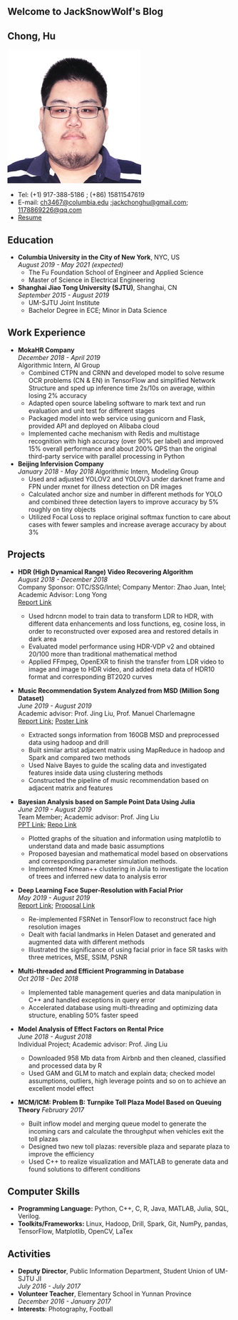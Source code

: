 ## Welcome to JackSnowWolf's Blog

## Chong, Hu
![personal picture](pic/personal_pic.jpg)
* Tel: (+1) 917-388-5186 ; (+86) 15811547619
* E-mail: ch3467@columbia.edu ;jackchonghu@gmail.com; 1178869226@qq.com
* [Resume](doc/huchong_resume.pdf)

## Education
* **Columbia University in the City of New York**, NYC, US  
    *August 2019 - May 2021 (expected)*  
    * The Fu Foundation School of Engineer and Applied Science  
    * Master of Science in Electrical Engineering
* **Shanghai Jiao Tong University (SJTU)**, Shanghai, CN  
    *September 2015 - August 2019*
    * UM-SJTU Joint Institute
    * Bachelor Degree in ECE; Minor in Data Science


## Work Experience
* **MokaHR Company**  
    *December 2018 - April 2019*  
    Algorithmic Intern, AI Group
    * Combined CTPN and CRNN and developed model to solve resume OCR problems (CN & EN) in TensorFlow
and simplified Network Structure and sped up inference time 2s/10s on average, within losing 2% accuracy
    * Adapted open source labeling software to mark text and run evaluation and unit test for different stages 
    * Packaged model into web service using gunicorn and Flask, provided API and deployed on Alibaba cloud
    * Implemented cache mechanism with Redis and multistage recognition with high accuracy (over 90% per label)
and improved 15% overall performance and about 200% QPS than the original third-party service with parallel processing in Python
* **Beijing Infervision Company**  
    *January 2018 - May 2018*
    Algorithmic Intern, Modeling Group
    * Used and adjusted YOLOV2 and YOLOV3 under darknet frame and FPN under mxnet for illness detection
on DR images
    * Calculated anchor size and number in different methods for YOLO and combined three detection layers to
improve accuracy by 5% roughly on tiny objects
    * Utilized Focal Loss to replace original softmax function to care about cases with fewer samples and increase
average accuracy by about 3%

## Projects

* **HDR (High Dynamical Range)  Video Recovering Algorithm**  
    *August 2018 - December 2018*   
    Company Sponsor: OTC/SSG/Intel; Company Mentor: Zhao Juan, Intel; Academic Advisor: Long Yong  
    [Report Link](doc/resource/VE450_Report_Team15.pdf)
    * Used hdrcnn model to train data to transform LDR to HDR, with different data enhancements and loss
functions, eg, cosine loss, in order to reconstructed over exposed area and restored details in dark area
    * Evaluated model performance using HDR-VDP v2 and obtained 20/100 more than traditional mathematical
method
    * Applied FFmpeg, OpenEXR to finish the transfer from LDR video to image and image to HDR video, and
added meta data of HDR10 format and corresponding BT2020 curves

* **Music Recommendation System Analyzed from MSD (Million Song Dataset)**   
    *June 2019 - August 2019*  
    Academic advisor: Prof. Jing Liu, Prof. Manuel Charlemagne  
    [Report Link](doc/resource/ve572_project.pdf);
    [Poster Link](doc/resource/ve572_poster.pdf)
    * Extracted songs information from 160GB MSD and preprocessed data using hadoop and drill
    * Built similar artist adjacent matrix using MapReduce in hadoop and Spark and compared two methods
    * Used Naive Bayes to guide the scaling data and investigated features inside data using clustering methods
    * Constructed the pipeline of music recommendation based on adjacent matrix and features

* **Bayesian Analysis based on Sample Point Data Using Julia**  
    *June 2019 - August 2019*  
    Team Member; Academic advisor: Prof. Jing Liu  
    [PPT Link](doc/resource/ve414_project.pdf);
    [Repo Link](https://github.com/JackSnowWolf/VE414_final_project)
    * Plotted graphs of the situation and information using matplotlib to understand
    data and made basic assumptions 
    * Proposed bayesian and mathematical model based on observations and corresponding parameter simulation methods.
    * Implemented Kmean++ clustering in Julia to investigate the location of trees
    and inferred new data to analysis error

* **Deep Learning Face Super-Resolution with Facial Prior**  
    *May 2019 - August 2019*  
    [Report Link](doc/resource/ve581_report.pdf);
    [Proposal Link](doc/resource/VE581_project_proposal.pdf)
    * Re-implemented FSRNet in TensorFlow to reconstruct face high resolution images
    * Dealt with facial landmarks in Helen Dataset and generated and augmented data with different methods
    * Illustrated the significance of using facial prior in face SR tasks with three metrices, MSE, SSIM, PSNR

* **Multi-threaded and Efficient Programming in Database**  
    *Oct 2018 - Dec 2018*  
    * Implemented table management queries and data manipulation in C++ and handled exceptions in query error
    * Accelerated database using multi-threading and optimizing data structure, enabling 50% faster speed

* **Model Analysis of Effect Factors on Rental Price**  
    *June 2018 - August 2018*  
    Individual Project; Academic advisor: Prof. Jing Liu
    * Downloaded 958 Mb data from Airbnb and then cleaned, classified and processed data by R
    * Used GAM and GLM to match and explain data; checked model assumptions, outliers, high leverage points
and so on to achieve an excellent model effect

* **MCM/ICM: Problem B: Turnpike Toll Plaza Model Based on Queuing Theory**
    *February 2017*
    * Built inflow model and merging queue model to generate the incoming cars and calculate the throughput when
vehicles exit the toll plazas
    * Designed two new toll plazas: reversible plaza and separate plaza to improve the efficiency
    * Used C++ to realize visualization and MATLAB to generate data and found solutions to different conditions
    
## Computer Skills
* **Programming Language:** Python, C++, C, R, Java, MATLAB, Julia, SQL, Verilog.
* **Toolkits/Frameworks:** Linux, Hadoop, Drill, Spark, Git, NumPy, pandas, TensorFlow, Matplotlib, OpenCV, LaTex
 
## Activities

* **Deputy Director**, Public Information Department, Student Union of UM-SJTU JI  
    *July 2016 - July 2017*
* **Volunteer Teacher**, Elementary School in Yunnan Province  
    *December 2016 - January 2017*
* **Interests**: Photography, Football
